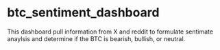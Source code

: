 # btc_sentiment_dashboard
This dashboard pull information from X and reddit to formulate sentimate anaylsis and determine if the BTC is bearish, bullish, or neutral. 
